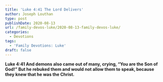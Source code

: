 ```yaml
---
title: 'Luke 4:41 The Lord Delivers'
author: Joseph Louthan
type: post
publishDate: 2020-08-13
url: /family-devos-luke/2020-08-13-family-devos-luke/
categories:
  - Devotions
tags:
  - 'Family Devotions: Luke'
draft: false
---
```


**Luke 4:41 And demons also came out of many, crying, “You are the Son of God!” But he rebuked them and would not allow them to speak, because they knew that he was the Christ.**